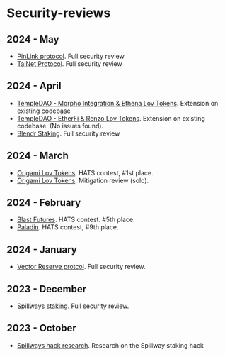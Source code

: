 # Security-reviews

## 2024 - May
- [PinLink protocol](solo/pinlink-phase1-audit.md). Full security review
- [TaiNet Protocol](solo/tai-net-ytao.md). Full security review

## 2024 - April
- [TempleDAO - Morpho Integration & Ethena Lov Tokens](solo/temple-origami-morpho-integration-review.md). Extension on existing codebase
- [TempleDAO - EtherFi & Renzo Lov Tokens](https://github.com/JacoboLansac/audits/blob/main/README.md). Extension on existing codebase. (No issues found). 
- [Blendr Staking](solo/blendr-staking.md). Full security review

## 2024 - March
- [Origami Lov Tokens](https://app.hats.finance/audit-competitions/origami-0x998f1b716a5022be026ca6b919c0ddf45ca31abd/leaderboard). HATS contest, #1st place.
- [Origami Lov Tokens](solo/origami-lov-mitigation-review.md). Mitigation review (solo).

## 2024 - February
- [Blast Futures](https://app.hats.finance/audit-competitions/blast-futures-exchange-0x97895c329b950755566ddcdad3395caaea395074/leaderboard). HATS contest. #5th place.
- [Paladin](https://app.hats.finance/audit-competitions/paladin-0x1610bfde27e57b068af7f38aec3d2a7b1d146989/leaderboard). HATS contest, #9th place.

## 2024 - January
- [Vector Reserve protcol](solo/vector-reserve.md). Full security review.

## 2023 - December
- [Spillways staking](solo/spillways-staking.md). Full security review.

## 2023 - October
- [Spillways hack research](solo/spillways-hack.md). Research on the Spillway staking hack

